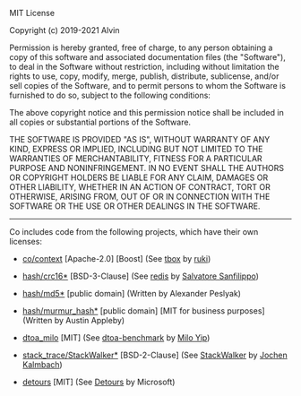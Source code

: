 MIT License

Copyright (c) 2019-2021 Alvin

Permission is hereby granted, free of charge, to any person obtaining a copy
of this software and associated documentation files (the "Software"), to deal
in the Software without restriction, including without limitation the rights
to use, copy, modify, merge, publish, distribute, sublicense, and/or sell
copies of the Software, and to permit persons to whom the Software is
furnished to do so, subject to the following conditions:

The above copyright notice and this permission notice shall be included in all
copies or substantial portions of the Software.

THE SOFTWARE IS PROVIDED "AS IS", WITHOUT WARRANTY OF ANY KIND, EXPRESS OR
IMPLIED, INCLUDING BUT NOT LIMITED TO THE WARRANTIES OF MERCHANTABILITY,
FITNESS FOR A PARTICULAR PURPOSE AND NONINFRINGEMENT. IN NO EVENT SHALL THE
AUTHORS OR COPYRIGHT HOLDERS BE LIABLE FOR ANY CLAIM, DAMAGES OR OTHER
LIABILITY, WHETHER IN AN ACTION OF CONTRACT, TORT OR OTHERWISE, ARISING FROM,
OUT OF OR IN CONNECTION WITH THE SOFTWARE OR THE USE OR OTHER DEALINGS IN THE
SOFTWARE.

-------------------------------------------------------------------------------
Co includes code from the following projects, which have their own licenses:

- [co/context](https://github.com/idealvin/co/tree/master/src/co/context) [Apache-2.0] [Boost] (See [tbox](https://github.com/tboox/tbox/blob/master/LICENSE.md) by [ruki](https://github.com/waruqi))

- [hash/crc16*](https://github.com/idealvin/co/tree/master/src/hash) [BSD-3-Clause] (See [redis](https://github.com/antirez/redis/blob/unstable/COPYING) by [Salvatore Sanfilippo](https://github.com/antirez))

- [hash/md5*](https://github.com/idealvin/co/tree/master/src/hash) [public domain] (Written by Alexander Peslyak)

- [hash/murmur_hash*](https://github.com/idealvin/co/tree/master/src/hash) [public domain] [MIT for business purposes] (Written by Austin Appleby)

- [dtoa_milo](https://github.com/idealvin/co/blob/master/include/co/__/dtoa_milo.h) [MIT] (See [dtoa-benchmark](https://github.com/miloyip/dtoa-benchmark/blob/master/license.txt) by [Milo Yip](https://github.com/miloyip))

- [stack_trace/StackWalker*](https://github.com/idealvin/co/tree/master/src/__) [BSD-2-Clause] (See [StackWalker](https://github.com/JochenKalmbach/StackWalker/blob/master/LICENSE) by [Jochen Kalmbach](https://github.com/JochenKalmbach))

- [detours](https://github.com/idealvin/co/tree/master/src/co/detours) [MIT] (See [Detours](https://github.com/microsoft/Detours/blob/master/LICENSE.md) by Microsoft)